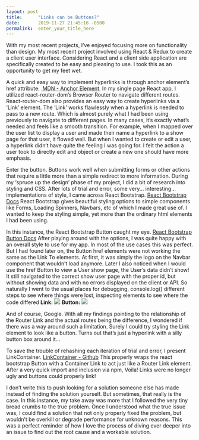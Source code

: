```yaml
---
layout: post
title:      "Links can be Buttons?"
date:       2019-11-27 21:45:16 -0500
permalink:  enter_your_title_here
---
```



With my most recent projects, I’ve enjoyed focusing more on functionality than  design. My most recent project involved using React & Redux to create a client user interface. Considering React and a client side application are specifically created to be easy and pleasing to use. I took this as an opportunity to get my feet wet.

A quick and easy way to implement hyperlinks is through anchor element’s href attribute. [ MDN - Anchor Element ](https://developer.mozilla.org/en-US/docs/Web/HTML/Element/a "MDN - Anchor Element ") In my single page React app, I utilized react-router-dom’s Browser Router to navigate different routes. React-router-dom also provides an easy way to create hyperlinks via a ‘Link’ element. The ‘Link’ works flawlessly when a hyperlink is needed to pass to a new route. Which is almost purely what I had been using previously to navigate to different pages. In many cases, it’s exactly what’s needed and feels like a smooth transition. For example, when I mapped over the user list to display a user and made their name a hyperlink to a show page for that user, it flowed well. But when I wanted to create or edit a user, a hyperlink didn’t have quite the feeling I was going for. I felt the action a user took to directly edit and object or create a new one should have more emphasis. 

Enter the button. Buttons work well when submitting forms or other actions that require a little more than a simple redirect to more information. During my ‘spruce up the design’ phase of my project, I did a bit of research into styling and CSS. After lots of trial and error, some very… interesting… implementations of style, I came across React Bootstrap. [React Bootstrap Docs](https://react-bootstrap.github.io/ "React Bootstrap Docs") React Bootstrap gives beautiful styling options to simple components like Forms, Loading Spinners, Navbars, etc of which I made great use of. I wanted to keep the styling simple, yet more than the ordinary html elements I had been using. 

In this instance, the React Bootstrap Button caught my eye. [React Bootstrap Button Docs](https://react-bootstrap.github.io/components/buttons/ "React Bootstrap Button ") After playing around with the options, I was quite happy with an overall style to use for my app. In most of the use cases this was perfect. But I had found later on, the Button href elements were not working the same as the Link To elements. At first, it was simply the logo on the Navbar component that wouldn’t load anymore. Later I also noticed when I would use the href Button to view a User show page, the User’s data didn’t show! It still navigated to the correct show user page with the proper id, but without showing data and with no errors displayed on the client or API. So naturally I went to the usual places for debugging, console.log() different steps to see where things were lost, inspecting elements to see where the code differed 
**Link:** 
![](https://imgur.com/a/EYWZOJQ)
**Button:** 
![](https://imgur.com/a/Yms7vjw)

And of course, Google. With all my findings pointing to the relationship of the  Router Link and the actual routes being the difference, I wondered if there was a way around such a limitation. Surely I could try styling the Link element to look like a button. Turns out that’s just a hyperlink with a silly button box around it…

To save the trouble of rehashing each iteration of trial and error, I present LinkContainer. [LinkContainer - Github](https://github.com/react-bootstrap/react-router-bootstrap "LinkContainer - Github") This properly wraps the react bootstrap Button with a Container Link to act just like a Router Link element. After a very quick import and inclusion via npm, Voila! Links were no longer ugly and buttons could properly link!

I don’t write this to push looking for a solution someone else has made instead of finding the solution yourself. But sometimes, that really is the case. In this instance, my take away was more that I followed the very tiny bread crumbs to the true problem. Once I understood what the true issue was, I could find a solution that not only properly fixed the problem, but wouldn’t be overkill or degrade performance for unknown reasons. This was a perfect reminder of how I love the process of diving ever deeper into an issue to find out the root cause and a workable solution.



